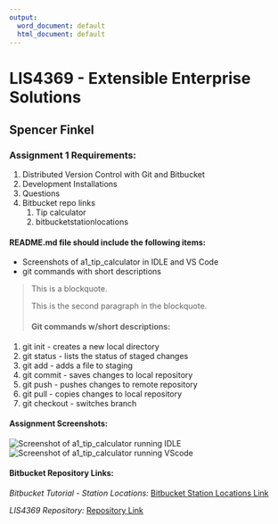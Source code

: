 ```yaml
---
output:
  word_document: default
  html_document: default
---
```


# LIS4369 - Extensible Enterprise Solutions 

## Spencer Finkel

### **Assignment 1 Requirements:** 
1. Distributed Version Control with Git and Bitbucket
2. Development Installations 
3. Questions
4. Bitbucket repo links
    1. Tip calculator
    2. bitbucketstationlocations

#### README.md file should include the following items:
* Screenshots of a1_tip_calculator in IDLE and VS Code
* git commands with short descriptions


> This is a blockquote.
> 
> This is the second paragraph in the blockquote.
>
> #### Git commands w/short descriptions:

1. git init - creates a new local directory
2. git status - lists the status of staged changes
3. git add - adds a file to staging 
4. git commit - saves changes to local repository
5. git push - pushes changes to remote repository
6. git pull - copies changes to local repository
7. git checkout - switches branch

#### Assignment Screenshots:

![Screenshot of a1_tip_calculator running IDLE](/Users/spencerfinkel/desktop/a1_IDLE.png "a1 IDLE")
![Screenshot of a1_tip_calculator running VScode](/Users/spencerfinkel/desktop/a1_vscode.png "a1 VScode")



#### Bitbucket Repository Links:

*Bitbucket Tutorial - Station Locations:*
[Bitbucket Station Locations Link](https://bitbucket.org/stolidMiscellanea/bitbucketstationlocation/src/master/ "Bitbucket Station Locations")

*LIS4369 Repository:*
[Repository Link](https://bitbucket.org/stolidMiscellanea/lis4369/src/master/)